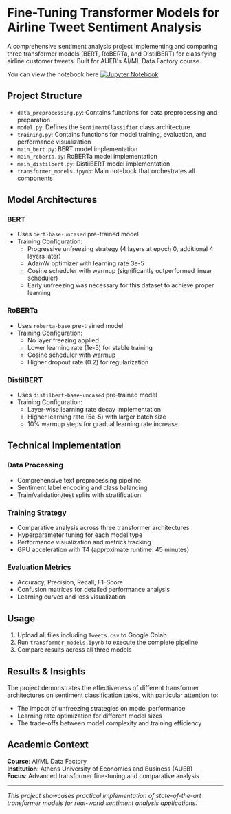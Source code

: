 # Fine-Tuning Transformer Models for Airline Tweet Sentiment Analysis

A comprehensive sentiment analysis project implementing and comparing three transformer models (BERT, RoBERTa, and DistilBERT) for classifying airline customer tweets. Built for AUEB's AI/ML Data Factory course.

You can view the notebook here [![Jupyter Notebook](https://img.shields.io/badge/Jupyter-Notebook-F37626.svg?logo=Jupyter)](https://nbviewer.org/github/FotopoulosGeorge/airline-tweets-transformers-aueb-df/blob/main/transformer_models.ipynb)

## Project Structure

- `data_preprocessing.py`: Contains functions for data preprocessing and preparation
- `model.py`: Defines the `SentimentClassifier` class architecture
- `training.py`: Contains functions for model training, evaluation, and performance visualization
- `main_bert.py`: BERT model implementation
- `main_roberta.py`: RoBERTa model implementation  
- `main_distilbert.py`: DistilBERT model implementation
- `transformer_models.ipynb`: Main notebook that orchestrates all components

## Model Architectures

### BERT
- Uses `bert-base-uncased` pre-trained model
- Training Configuration:
  - Progressive unfreezing strategy (4 layers at epoch 0, additional 4 layers later)
  - AdamW optimizer with learning rate 3e-5
  - Cosine scheduler with warmup (significantly outperformed linear scheduler)
  - Early unfreezing was necessary for this dataset to achieve proper learning

### RoBERTa 
- Uses `roberta-base` pre-trained model
- Training Configuration:
  - No layer freezing applied
  - Lower learning rate (1e-5) for stable training
  - Cosine scheduler with warmup
  - Higher dropout rate (0.2) for regularization

### DistilBERT 
- Uses `distilbert-base-uncased` pre-trained model
- Training Configuration:
  - Layer-wise learning rate decay implementation
  - Higher learning rate (5e-5) with larger batch size
  - 10% warmup steps for gradual learning rate increase

## Technical Implementation

### Data Processing
- Comprehensive text preprocessing pipeline
- Sentiment label encoding and class balancing
- Train/validation/test splits with stratification

### Training Strategy
- Comparative analysis across three transformer architectures
- Hyperparameter tuning for each model type
- Performance visualization and metrics tracking
- GPU acceleration with T4 (approximate runtime: 45 minutes)

### Evaluation Metrics
- Accuracy, Precision, Recall, F1-Score
- Confusion matrices for detailed performance analysis
- Learning curves and loss visualization

## Usage

1. Upload all files including `Tweets.csv` to Google Colab
2. Run `transformer_models.ipynb` to execute the complete pipeline
3. Compare results across all three models

## Results & Insights

The project demonstrates the effectiveness of different transformer architectures on sentiment classification tasks, with particular attention to:
- The impact of unfreezing strategies on model performance
- Learning rate optimization for different model sizes
- The trade-offs between model complexity and training efficiency

## Academic Context
**Course**: AI/ML Data Factory  
**Institution**: Athens University of Economics and Business (AUEB)  
**Focus**: Advanced transformer fine-tuning and comparative analysis

---

*This project showcases practical implementation of state-of-the-art transformer models for real-world sentiment analysis applications.*

